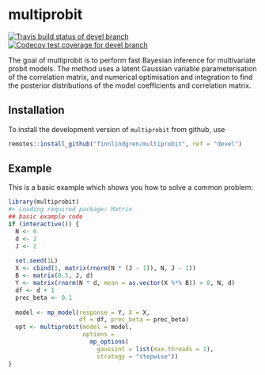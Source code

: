 
<!-- README.md is generated from README.Rmd. Please edit that file -->

# multiprobit

<!-- badges: start -->

[![Travis build status of devel
branch](https://travis-ci.org/finnlindgren/multiprobit.svg?branch=devel)](https://travis-ci.org/finnlindgren/multiprobit)
[![Codecov test coverage for devel
branch](https://codecov.io/gh/finnlindgren/multiprobit/branch/devel/graph/badge.svg)](https://codecov.io/gh/finnlindgren/multiprobit?branch=devel)
<!-- badges: end -->

The goal of multiprobit is to perform fast Bayesian inference for
multivariate probit models. The method uses a latent Gaussian variable
parameterisation of the correlation matrix, and numerical optimisation
and integration to find the posterior distributions of the model
coefficients and correlation matrix.

## Installation

<!--
You can install the released version of `multiprobit` from [CRAN](https://CRAN.R-project.org) with:


```r
install.packages("multiprobit")
```
-->

To install the development version of `multiprobit` from github, use

``` r
remotes::install_github("finnlindgren/multiprobit", ref = "devel")
```

## Example

This is a basic example which shows you how to solve a common problem:

``` r
library(multiprobit)
#> Loading required package: Matrix
## basic example code
if (interactive()) {
  N <- 6
  d <- 2
  J <- 2
  
  set.seed(1L)
  X <- cbind(1, matrix(rnorm(N * (J - 1)), N, J - 1))
  B <- matrix(0.5, J, d)
  Y <- matrix(rnorm(N * d, mean = as.vector(X %*% B)) > 0, N, d)
  df <- d + 1
  prec_beta <- 0.1
  
  model <- mp_model(response = Y, X = X,
                    df = df, prec_beta = prec_beta)
  opt <- multiprobit(model = model,
                     options =
                       mp_options(
                         gaussint = list(max.threads = 1),
                         strategy = "stepwise"))
}
```
